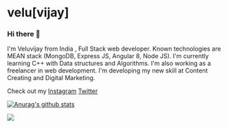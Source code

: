 # velu[vijay]


### Hi there 👋


I'm Veluvijay from India , Full Stack web developer. Known technologies are MEAN stack (MongoDB, Express JS, Angular 8, Node JS).
I'm currently learning C++ with Data structures and Algorithms. I'm also working as a freelancer in web development. I'm developing my new skill at Content Creating and Digital Marketing. 

Check out my [Instagram](https://www.instagram.com/pro__googler/)
[Twitter](https://twitter.com/veluvjdevendran)


[![Anurag's github stats](https://github-readme-stats.vercel.app/api?username=veluvj)](https://github.com/anuraghazra/github-readme-stats)



![](https://sdk.bitmoji.com/render/panel/9cc045ef-9cfe-4bbe-a5bc-b5e3671260ff-c260af8f-18bd-4b80-a8bf-49aeb4d98c0a-v1.png?transparent=1&palette=1)
